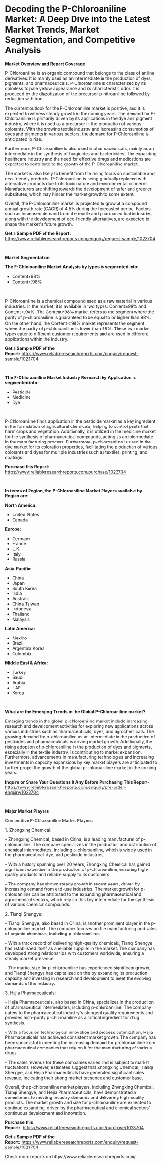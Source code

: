 <p><h1>Decoding the P-Chloroaniline Market: A Deep Dive into the Latest Market Trends, Market Segmentation, and Competitive Analysis</h1></p><p><strong>Market Overview and Report Coverage</strong></p>
<p><p>P-Chloroaniline is an organic compound that belongs to the class of aniline derivatives. It is mainly used as an intermediate in the production of dyes, pigments, and pharmaceuticals. P-Chloroaniline is characterized by its colorless to pale yellow appearance and its characteristic odor. It is produced by the diazotization of the precursor p-nitroaniline followed by reduction with iron.</p><p>The current outlook for the P-Chloroaniline market is positive, and it is expected to witness steady growth in the coming years. The demand for P-Chloroaniline is primarily driven by its applications in the dye and pigment industry, where it is used as a precursor in the production of various colorants. With the growing textile industry and increasing consumption of dyes and pigments in various sectors, the demand for P-Chloroaniline is anticipated to rise.</p><p>Furthermore, P-Chloroaniline is also used in pharmaceuticals, mainly as an intermediate in the synthesis of fungicides and bactericides. The expanding healthcare industry and the need for effective drugs and medications are expected to contribute to the growth of the P-Chloroaniline market.</p><p>The market is also likely to benefit from the rising focus on sustainable and eco-friendly products. P-Chloroaniline is being gradually replaced with alternative products due to its toxic nature and environmental concerns. Manufacturers are shifting towards the development of safer and greener substitutes, which may hinder the market growth to some extent.</p><p>Overall, the P-Chloroaniline market is projected to grow at a compound annual growth rate (CAGR) of 4.5% during the forecasted period. Factors such as increased demand from the textile and pharmaceutical industries, along with the development of eco-friendly alternatives, are expected to shape the market's future growth.</p></p>
<p><strong>Get a Sample PDF of the Report:</strong> <a href="https://www.reliableresearchreports.com/enquiry/request-sample/1023704">https://www.reliableresearchreports.com/enquiry/request-sample/1023704</a></p>
<p>&nbsp;</p>
<p><strong>Market Segmentation</strong></p>
<p><strong>The P-Chloroaniline Market Analysis by types is segmented into:</strong></p>
<p><ul><li>Content≥98%</li><li>Content＜98%</li></ul></p>
<p>&nbsp;</p>
<p><p>P-Chloroaniline is a chemical compound used as a raw material in various industries. In the market, it is available in two types: Content≥98% and Content＜98%. The Content≥98% market refers to the segment where the purity of p-chloroaniline is guaranteed to be equal to or higher than 98%. On the other hand, the Content＜98% market represents the segment where the purity of p-chloroaniline is lower than 98%. These two market types cater to different customer requirements and are used in different applications within the industry.</p></p>
<p><strong>Get a Sample PDF of the Report:</strong>&nbsp;<a href="https://www.reliableresearchreports.com/enquiry/request-sample/1023704">https://www.reliableresearchreports.com/enquiry/request-sample/1023704</a></p>
<p>&nbsp;</p>
<p><strong>The P-Chloroaniline Market Industry Research by Application is segmented into:</strong></p>
<p><ul><li>Pesticide</li><li>Medicine</li><li>Dye</li></ul></p>
<p>&nbsp;</p>
<p><p>P-Chloroaniline finds application in the pesticide market as a key ingredient in the formulation of agricultural chemicals, helping to control pests that harm crops and vegetation. Additionally, it is utilized in the medicine market for the synthesis of pharmaceutical compounds, acting as an intermediate in the manufacturing process. Furthermore, p-chloroaniline is used in the dye market for its coloration properties, facilitating the production of various colorants and dyes for multiple industries such as textiles, printing, and coatings.</p></p>
<p><strong>Purchase this Report:</strong>&nbsp; <a href="https://www.reliableresearchreports.com/purchase/1023704">https://www.reliableresearchreports.com/purchase/1023704</a></p>
<p>&nbsp;</p>
<p><strong>In terms of Region, the P-Chloroaniline Market Players available by Region are:</strong></p>
<p>
    <p> <strong> North America: </strong>
        <ul>
            <li>United States</li>
            <li>Canada</li>
        </ul>
        </p> 
    <p> <strong> Europe: </strong>
        <ul>
            <li>Germany</li>
            <li>France</li>
            <li>U.K.</li>
            <li>Italy</li>
            <li>Russia</li>
        </ul>
        </p> 
    <p> <strong> Asia-Pacific: </strong>
        <ul>
            <li>China</li>
            <li>Japan</li>
            <li>South Korea</li>
            <li>India</li>
            <li>Australia</li>
            <li>China Taiwan</li>
            <li>Indonesia</li>
            <li>Thailand</li>
            <li>Malaysia</li>
        </ul>
        </p> 
    <p> <strong> Latin America: </strong>
        <ul>
            <li>Mexico</li>
            <li>Brazil</li>
            <li>Argentina Korea</li>
            <li>Colombia</li>
        </ul>
        </p> 
    <p> <strong> Middle East & Africa: </strong>
        <ul>
            <li>Turkey</li>
            <li>Saudi</li>
            <li>Arabia</li>
            <li>UAE</li>
            <li>Korea</li>
        </ul>
    </p>
    </p>
<p>&nbsp;</p>
<p><strong>What are the Emerging Trends in the Global P-Chloroaniline market?</strong></p>
<p><p>Emerging trends in the global p-chloroaniline market include increasing research and development activities for exploring new applications across various industries such as pharmaceuticals, dyes, and agrochemicals. The growing demand for p-chloroaniline as an intermediate in the production of pesticides and pharmaceuticals is driving market growth. Additionally, the rising adoption of p-chloroaniline in the production of dyes and pigments, especially in the textile industry, is contributing to market expansion. Furthermore, advancements in manufacturing technologies and increasing investments in capacity expansions by key market players are anticipated to further propel the growth of the global p-chloroaniline market in the coming years.</p></p>
<p><strong>Inquire or Share Your Questions If Any Before Purchasing This Report</strong>- <a href="https://www.reliableresearchreports.com/enquiry/pre-order-enquiry/1023704">https://www.reliableresearchreports.com/enquiry/pre-order-enquiry/1023704</a></p>
<p>&nbsp;</p>
<p><strong>Major Market Players</strong></p>
<p><p>Competitive P-Chloroaniline Market Players:</p><p>1. Zhongxing Chemical:</p><p>- Zhongxing Chemical, based in China, is a leading manufacturer of p-chloroaniline. The company specializes in the production and distribution of chemical intermediates, including p-chloroaniline, which is widely used in the pharmaceutical, dye, and pesticide industries.</p><p>- With a history spanning over 20 years, Zhongxing Chemical has gained significant expertise in the production of p-chloroaniline, ensuring high-quality products and reliable supply to its customers.</p><p>- The company has shown steady growth in recent years, driven by increasing demand from end-use industries. The market growth for p-chloroaniline can be attributed to the expanding pharmaceutical and agrochemical sectors, which rely on this key intermediate for the synthesis of various chemical compounds.</p><p>2. Tianqi Shengye:</p><p>- Tianqi Shengye, also based in China, is another prominent player in the p-chloroaniline market. The company focuses on the manufacturing and sales of organic chemicals, including p-chloroaniline.</p><p>- With a track record of delivering high-quality chemicals, Tianqi Shengye has established itself as a reliable supplier in the market. The company has developed strong relationships with customers worldwide, ensuring a steady market presence.</p><p>- The market size for p-chloroaniline has experienced significant growth, and Tianqi Shengye has capitalized on this by expanding its production capacity and investing in research and development to meet the evolving demands of the industry.</p><p>3. Hejia Pharmaceuticals:</p><p>- Hejia Pharmaceuticals, also based in China, specializes in the production of pharmaceutical intermediates, including p-chloroaniline. The company caters to the pharmaceutical industry's stringent quality requirements and provides high-purity p-chloroaniline as a critical ingredient for drug synthesis.</p><p>- With a focus on technological innovation and process optimization, Hejia Pharmaceuticals has achieved consistent market growth. The company has been successful in meeting the increasing demand for p-chloroaniline from pharmaceutical companies that rely on it for the manufacturing of various drugs.</p><p>- The sales revenue for these companies varies and is subject to market fluctuations. However, estimates suggest that Zhongxing Chemical, Tianqi Shengye, and Hejia Pharmaceuticals have generated significant sales revenue, indicating their strong market presence and customer base.</p><p>Overall, the p-chloroaniline market players, including Zhongxing Chemical, Tianqi Shengye, and Hejia Pharmaceuticals, have demonstrated a commitment to meeting industry demands and delivering high-quality products. The market growth and size for p-chloroaniline are expected to continue expanding, driven by the pharmaceutical and chemical sectors' continuous development and innovation.</p></p>
<p><strong>Purchase this Report:</strong>&nbsp;&nbsp;<a href="https://www.reliableresearchreports.com/purchase/1023704">https://www.reliableresearchreports.com/purchase/1023704</a></p>
<p></p>
<p><strong>Get a Sample PDF of the Report:</strong>&nbsp;<a href="https://www.reliableresearchreports.com/enquiry/request-sample/1023704">https://www.reliableresearchreports.com/enquiry/request-sample/1023704</a></p>
<p>Check more reports on https://www.reliableresearchreports.com/</p>